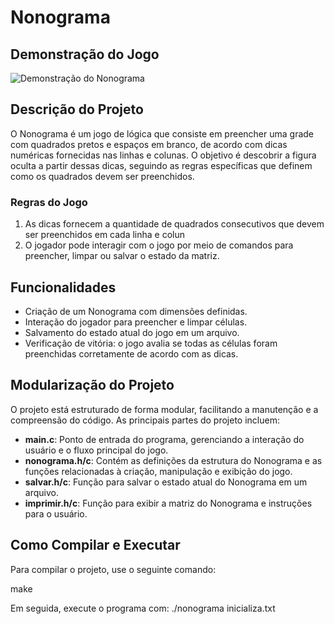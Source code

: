 # Nonograma

## Demonstração do Jogo

![Demonstração do Nonograma](https://nonogramskatana.wordpress.com/wp-content/uploads/2016/12/20161205_221410.png)


## Descrição do Projeto

O Nonograma é um jogo de lógica que consiste em preencher uma grade com quadrados pretos e espaços em branco, de acordo com dicas numéricas fornecidas nas linhas e colunas. 
O objetivo é descobrir a figura oculta a partir dessas dicas, seguindo as regras específicas que definem como os quadrados devem ser preenchidos.

### Regras do Jogo

1. As dicas fornecem a quantidade de quadrados consecutivos que devem ser preenchidos em cada linha e colun
2. O jogador pode interagir com o jogo por meio de comandos para preencher, limpar ou salvar o estado da matriz.

## Funcionalidades

- Criação de um Nonograma com dimensões definidas.
- Interação do jogador para preencher e limpar células.
- Salvamento do estado atual do jogo em um arquivo.
- Verificação de vitória: o jogo avalia se todas as células foram preenchidas corretamente de acordo com as dicas.

## Modularização do Projeto

O projeto está estruturado de forma modular, facilitando a manutenção e a compreensão do código. As principais partes do projeto incluem:

- **main.c**: Ponto de entrada do programa, gerenciando a interação do usuário e o fluxo principal do jogo.
- **nonograma.h/c**: Contém as definições da estrutura do Nonograma e as funções relacionadas à criação, manipulação e exibição do jogo.
- **salvar.h/c**: Função para salvar o estado atual do Nonograma em um arquivo.
- **imprimir.h/c**: Função para exibir a matriz do Nonograma e instruções para o usuário.

## Como Compilar e Executar

Para compilar o projeto, use o seguinte comando:

make

Em seguida, execute o programa com: ./nonograma inicializa.txt

